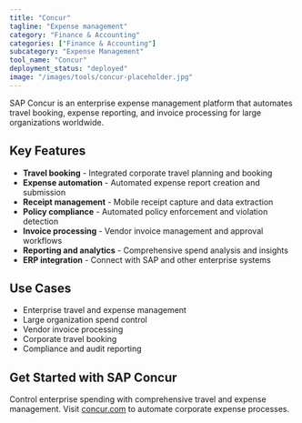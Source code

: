 ```yaml
---
title: "Concur"
tagline: "Expense management"
category: "Finance & Accounting"
categories: ["Finance & Accounting"]
subcategory: "Expense Management"
tool_name: "Concur"
deployment_status: "deployed"
image: "/images/tools/concur-placeholder.jpg"
---
```

SAP Concur is an enterprise expense management platform that automates travel booking, expense reporting, and invoice processing for large organizations worldwide.

## Key Features

- **Travel booking** - Integrated corporate travel planning and booking
- **Expense automation** - Automated expense report creation and submission
- **Receipt management** - Mobile receipt capture and data extraction
- **Policy compliance** - Automated policy enforcement and violation detection
- **Invoice processing** - Vendor invoice management and approval workflows
- **Reporting and analytics** - Comprehensive spend analysis and insights
- **ERP integration** - Connect with SAP and other enterprise systems

## Use Cases

- Enterprise travel and expense management
- Large organization spend control
- Vendor invoice processing
- Corporate travel booking
- Compliance and audit reporting

## Get Started with SAP Concur

Control enterprise spending with comprehensive travel and expense management. Visit [concur.com](https://www.concur.com) to automate corporate expense processes.
